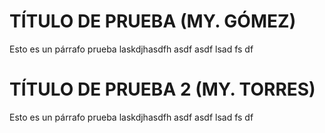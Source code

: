 # TÍTULO DE PRUEBA (MY. GÓMEZ)
Esto es un párrafo prueba laskdjhasdfh
asdf
asdf
lsad
fs
df

# TÍTULO DE PRUEBA 2 (MY. TORRES)
Esto es un párrafo prueba laskdjhasdfh
asdf
asdf
lsad
fs
df
